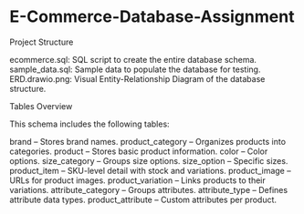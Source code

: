 # E-Commerce-Database-Assignment

Project Structure

ecommerce.sql: SQL script to create the entire database schema.
sample_data.sql: Sample data to populate the database for testing.
ERD.drawio.png: Visual Entity-Relationship Diagram of the database structure.

Tables Overview

This schema includes the following tables:

brand – Stores brand names.
product_category – Organizes products into categories.
product – Stores basic product information.
color – Color options.
size_category – Groups size options.
size_option – Specific sizes.
product_item – SKU-level detail with stock and variations.
product_image – URLs for product images.
product_variation – Links products to their variations.
attribute_category – Groups attributes.
attribute_type – Defines attribute data types.
product_attribute – Custom attributes per product.
